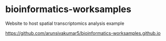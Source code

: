 # bioinformatics-worksamples
Website to host spatial transcriptomics analysis example

https://github.com/arunsivakumar5/bioinformatics-worksamples.github.io
